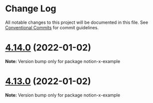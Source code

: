 # Change Log

All notable changes to this project will be documented in this file.
See [Conventional Commits](https://conventionalcommits.org) for commit guidelines.

# [4.14.0](https://github.com/mm-tech-inc/react-notion-x/compare/v4.13.0...v4.14.0) (2022-01-02)

**Note:** Version bump only for package notion-x-example





# [4.13.0](https://github.com/mm-tech-inc/react-notion-x/compare/v4.12.0...v4.13.0) (2022-01-02)

**Note:** Version bump only for package notion-x-example
